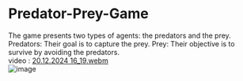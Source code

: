# Predator-Prey-Game
The game presents two types of agents: the predators and the prey. Predators: Their goal is to capture the prey. Prey: Their objective is to survive by avoiding the predators.
<br>video : [20.12.2024 16_19.webm](https://github.com/user-attachments/assets/ba570ba2-dc13-4166-a3b3-3053cb32d5d4)
<br>
![image](https://github.com/user-attachments/assets/bae83e66-8536-467c-991c-7d6024ef5ff4)


